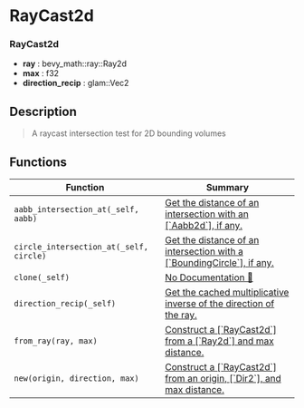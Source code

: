 # RayCast2d

### RayCast2d

- **ray** : bevy\_math::ray::Ray2d
- **max** : f32
- **direction\_recip** : glam::Vec2

## Description

>  A raycast intersection test for 2D bounding volumes

## Functions

| Function | Summary |
| --- | --- |
| `aabb_intersection_at(_self, aabb)` | [ Get the distance of an intersection with an \[\`Aabb2d\`\], if any\.](./raycast2d/aabb_intersection_at.md) |
| `circle_intersection_at(_self, circle)` | [ Get the distance of an intersection with a \[\`BoundingCircle\`\], if any\.](./raycast2d/circle_intersection_at.md) |
| `clone(_self)` | [No Documentation 🚧](./raycast2d/clone.md) |
| `direction_recip(_self)` | [ Get the cached multiplicative inverse of the direction of the ray\.](./raycast2d/direction_recip.md) |
| `from_ray(ray, max)` | [ Construct a \[\`RayCast2d\`\] from a \[\`Ray2d\`\] and max distance\.](./raycast2d/from_ray.md) |
| `new(origin, direction, max)` | [ Construct a \[\`RayCast2d\`\] from an origin, \[\`Dir2\`\], and max distance\.](./raycast2d/new.md) |